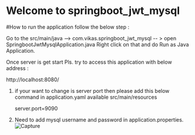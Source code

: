 # Welcome to springboot_jwt_mysql
#How to run the application follow the below step :

Go to the src/main/java --> com.vikas.springboot_jwt_mysql -- > open SpringbootJwtMysqlApplication.java Right click on that and do Run as Java Application.

Once server is get start Pls. try to access this application with below address :

   http://localhost:8080/<api> 

1. if your want to change is server port then please add this below command in application.yaml available src/main/resources

     server.port=9090

2. Need to add mysql username and password in application.properties.
![Capture](https://github.com/vikuSingh/springboot_jwt_mysql/assets/20941580/7034e31a-606a-43c2-8f65-c4b00763893c)


        
